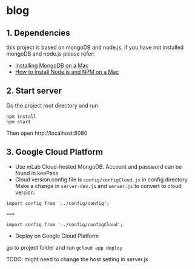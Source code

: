 # blog

## 1. Dependencies
this project is based on mongoDB and node.js, if you have not installed mongoDB and node.js please refer:
* [Installing MongoDB on a Mac](https://treehouse.github.io/installation-guides/mac/mongo-mac.html)
* [How to Install Node.js and NPM on a Mac](http://blog.teamtreehouse.com/install-node-js-npm-mac)

## 2. Start server

Go the project root directory and run

```
npm install
npm start
```

Then open http://localhost:8080

## 3. Google Cloud Platform

* Use mLab Cloud-hosted MongoDB. Account and password can be found in keePass
* Cloud version config file is `config/configCloud.js` in config directory. Make a change in
`server-dev.js` and `server.js` to convert to cloud version:

```
import config from '../config/config';

==>

import config from '../config/configCloud';

```
* Deploy on Google Cloud Platform

go to project folder and run `gcloud app deploy`


TODO: might need to change the host setting in server.js
